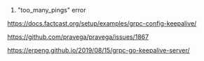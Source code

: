 

1. "too_many_pings"  error

https://docs.factcast.org/setup/examples/grpc-config-keepalive/

https://github.com/pravega/pravega/issues/1867

https://erpeng.github.io/2019/08/15/grpc-go-keepalive-server/

